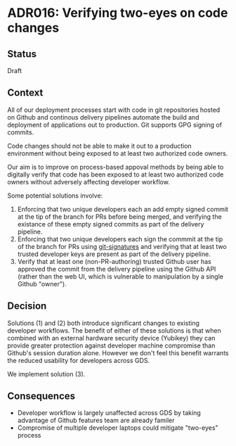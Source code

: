 # ADR016: Verifying two-eyes on code changes

## Status

Draft

## Context

All of our deployment processes start with code in git repositories hosted on
Github and continous delivery pipelines automate the build and deployment of
applications out to production. Git supports GPG signing of commits.

Code changes should not be able to make it out to a production environment
without being exposed to at least two authorized code owners.

Our aim is to improve on process-based appoval methods by being able to
digitally verify that code has been exposed to at least two authorized code
owners without adversely affecting developer workflow.

Some potential solutions involve:

1. Enforcing that two unique developers each an add empty signed commit at the
   tip of the branch for PRs before being merged, and verifying the existance
   of these empty signed commits as part of the delivery pipeline.
2. Enforcing that two unique developers each sign the commmit at the tip of the
   branch for PRs using
   [git-signatures](https://github.com/hashbang/git-signatures) and verifying
   that at least two trusted developer keys are present as part of the delivery
   pipeline.
3. Verify that at least one (non-PR-authoring) trusted Github user has approved
   the commit from the delivery pipeline using the Github API (rather than the
   web UI, which is vulnerable to manipulation by a single Github "owner").

## Decision

Solutions (1) and (2) both introduce significant changes to existing developer
workflows. The benefit of either of these solutions is that when combined with
an external hardware security device (Yubikey) they can provide greater
protection against developer machine compromise than Github's session duration
alone.  However we don't feel this benefit warrants the reduced usability for
developers across GDS.

We implement solution (3).

## Consequences

* Developer workflow is largely unaffected across GDS by taking advantage of
  Github features team are already familer
* Compromise of multiple developer laptops could mitigate "two-eyes" process
